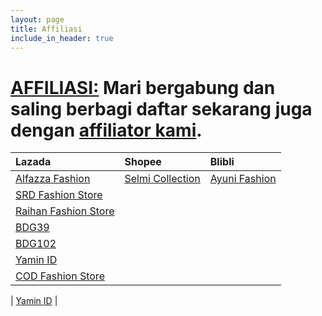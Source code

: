 ```yaml
---
layout: page
title: Affiliasi
include_in_header: true
---
```

# [AFFILIASI:](https://docs.google.com/forms/d/e/1FAIpQLSfCEHuhsYAs39LxJBAxbZuwW2LLoFpWJzwxvwyOYJHNk6fo2w/viewform?usp=pp_url) Mari bergabung dan saling berbagi daftar sekarang juga dengan [affiliator kami](http://adf.ly/13085395/).

| Lazada | Shopee | Blibli |
| :----- | :----- | :----- |
| <a href="https://www.lazada.co.id/alfazza-fashions" rel="noopener noreferrer" target="_blank">Alfazza Fashion</a> | <a href="https://shopee.co.id/selmicollection" rel="noopener noreferrer" target="_blank">Selmi Collection</a> | <a href="https://www.blibli.com/merchant/ayuni/AYI-70008" rel="noopener noreferrer" target="_blank">Ayuni Fashion</a>
| <a href="https://shopee.co.id/srdfashionstore" rel="noopener noreferrer" target="_blank">SRD Fashion Store</a> | 
| <a href="https://www.lazada.co.id/raihan-fashion-store" rel="noopener noreferrer" target="_blank">Raihan Fashion Store</a>
| <a href="https://www.lazada.co.id/bdg39" rel="noopener noreferrer" target="_blank">BDG39</a>
| <a href="https://www.lazada.co.id/bdg102" rel="noopener noreferrer" target="_blank">BDG102</a>
| <a href="https://www.lazada.co.id/shop/yamin-id" rel="noopener noreferrer" target="_blank">Yamin ID</a>
| <a href="https://www.lazada.co.id/cod-fashion-store" rel="noopener noreferrer" target="_blank">COD Fashion Store</a>

| <a href="https://www.blibli.com/merchant/yamin-id/YAI-70015" rel="noopener noreferrer" target="_blank">Yamin ID</a> |
